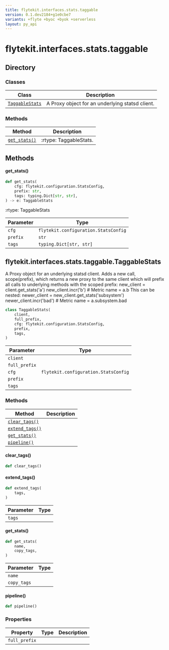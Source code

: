 ```yaml
---
title: flytekit.interfaces.stats.taggable
version: 0.1.dev2184+g1e0cbe7
variants: +flyte +byoc +byok +serverless
layout: py_api
---
```


# flytekit.interfaces.stats.taggable

## Directory

### Classes

| Class | Description |
|-|-|
| [`TaggableStats`](.././flytekit.interfaces.stats.taggable#flytekitinterfacesstatstaggabletaggablestats) | A Proxy object for an underlying statsd client. |

### Methods

| Method | Description |
|-|-|
| [`get_stats()`](#get_stats) | :rtype: TaggableStats. |


## Methods

#### get_stats()

```python
def get_stats(
    cfg: flytekit.configuration.StatsConfig,
    prefix: str,
    tags: typing.Dict[str, str],
) -> e: TaggableStats
```
:rtype: TaggableStats


| Parameter | Type |
|-|-|
| `cfg` | `flytekit.configuration.StatsConfig` |
| `prefix` | `str` |
| `tags` | `typing.Dict[str, str]` |

## flytekit.interfaces.stats.taggable.TaggableStats

A Proxy object for an underlying statsd client.
Adds a new call, scope(prefix), which returns a new proxy to the same
client which will prefix all calls to underlying methods with the scoped prefix:
new_client = client.get_stats('a')
new_client.incr('b') # Metric name = a.b
This can be nested:
newer_client = new_client.get_stats('subsystem')
newer_client.incr('bad') # Metric name = a.subsystem.bad


```python
class TaggableStats(
    client,
    full_prefix,
    cfg: flytekit.configuration.StatsConfig,
    prefix,
    tags,
)
```
| Parameter | Type |
|-|-|
| `client` |  |
| `full_prefix` |  |
| `cfg` | `flytekit.configuration.StatsConfig` |
| `prefix` |  |
| `tags` |  |

### Methods

| Method | Description |
|-|-|
| [`clear_tags()`](#clear_tags) |  |
| [`extend_tags()`](#extend_tags) |  |
| [`get_stats()`](#get_stats) |  |
| [`pipeline()`](#pipeline) |  |


#### clear_tags()

```python
def clear_tags()
```
#### extend_tags()

```python
def extend_tags(
    tags,
)
```
| Parameter | Type |
|-|-|
| `tags` |  |

#### get_stats()

```python
def get_stats(
    name,
    copy_tags,
)
```
| Parameter | Type |
|-|-|
| `name` |  |
| `copy_tags` |  |

#### pipeline()

```python
def pipeline()
```
### Properties

| Property | Type | Description |
|-|-|-|
| `full_prefix` |  |  |

